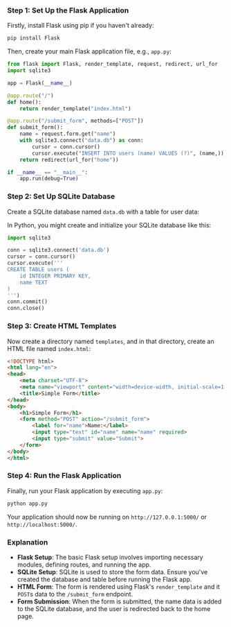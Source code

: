 ### Step 1: Set Up the Flask Application
Firstly, install Flask using pip if you haven't already:
```bash
pip install Flask
```

Then, create your main Flask application file, e.g., `app.py`:
```python
from flask import Flask, render_template, request, redirect, url_for
import sqlite3

app = Flask(__name__)

@app.route("/")
def home():
    return render_template("index.html")

@app.route("/submit_form", methods=["POST"])
def submit_form():
    name = request.form.get("name")
    with sqlite3.connect("data.db") as conn:
        cursor = conn.cursor()
        cursor.execute("INSERT INTO users (name) VALUES (?)", (name,))
    return redirect(url_for("home"))

if __name__ == "__main__":
    app.run(debug=True)
```
### Step 2: Set Up SQLite Database
Create a SQLite database named `data.db` with a table for user data:

In Python, you might create and initialize your SQLite database like this:

```python
import sqlite3

conn = sqlite3.connect('data.db')
cursor = conn.cursor()
cursor.execute('''
CREATE TABLE users (
    id INTEGER PRIMARY KEY,
    name TEXT
)
''')
conn.commit()
conn.close()
```

### Step 3: Create HTML Templates
Now create a directory named `templates`, and in that directory, create an HTML file named `index.html`:

```html
<!DOCTYPE html>
<html lang="en">
<head>
    <meta charset="UTF-8">
    <meta name="viewport" content="width=device-width, initial-scale=1.0">
    <title>Simple Form</title>
</head>
<body>
    <h1>Simple Form</h1>
    <form method="POST" action="/submit_form">
        <label for="name">Name:</label>
        <input type="text" id="name" name="name" required>
        <input type="submit" value="Submit">
    </form>
</body>
</html>
```
### Step 4: Run the Flask Application
Finally, run your Flask application by executing `app.py`:

```bash
python app.py
```
Your application should now be running on `http://127.0.0.1:5000/` or `http://localhost:5000/`.

### Explanation
- **Flask Setup**: The basic Flask setup involves importing necessary modules, defining routes, and running the app.
- **SQLite Setup**: SQLite is used to store the form data. Ensure you've created the database and table before running the Flask app.
- **HTML Form**: The form is rendered using Flask's `render_template` and it `POST`s data to the `/submit_form` endpoint.
- **Form Submission**: When the form is submitted, the name data is added to the SQLite database, and the user is redirected back to the home page.
